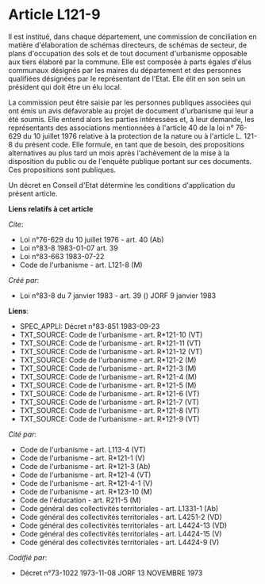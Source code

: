 # Article L121-9

Il est institué, dans chaque département, une commission de conciliation en matière d'élaboration de schémas directeurs, de
schémas de secteur, de plans d'occupation des sols et de tout document d'urbanisme opposable aux tiers élaboré par la
commune. Elle est composée à parts égales d'élus communaux désignés par les maires du département et des personnes qualifiées
désignées par le représentant de l'Etat. Elle élit en son sein un président qui doit être un élu local.

La commission peut être saisie par les personnes publiques associées qui ont émis un avis défavorable au projet de document
d'urbanisme qui leur a été soumis. Elle entend alors les parties intéressées et, à leur demande, les représentants des
associations mentionnées à l'article 40 de la loi n° 76-629 du 10 juillet 1976 relative à la protection de la nature ou à
l'article L. 121-8 du présent code. Elle formule, en tant que de besoin, des propositions alternatives au plus tard un mois
après l'achèvement de la mise à la disposition du public ou de l'enquête publique portant sur ces documents. Ces propositions
sont publiques.

Un décret en Conseil d'Etat détermine les conditions d'application du présent article.

**Liens relatifs à cet article**

_Cite_:

  - Loi n°76-629 du 10 juillet 1976 - art. 40 (Ab)
  - Loi n°83-8 1983-01-07 art. 39
  - Loi n°83-663 1983-07-22
  - Code de l'urbanisme - art. L121-8 (M)

_Créé par_:

  - Loi n°83-8 du 7 janvier 1983 - art. 39 () JORF 9 janvier 1983

**Liens**:

  - SPEC_APPLI: Décret n°83-851 1983-09-23
  - TXT_SOURCE: Code de l'urbanisme - art. R*121-10 (VT)
  - TXT_SOURCE: Code de l'urbanisme - art. R*121-11 (VT)
  - TXT_SOURCE: Code de l'urbanisme - art. R*121-12 (VT)
  - TXT_SOURCE: Code de l'urbanisme - art. R*121-2 (M)
  - TXT_SOURCE: Code de l'urbanisme - art. R*121-3 (M)
  - TXT_SOURCE: Code de l'urbanisme - art. R*121-4 (M)
  - TXT_SOURCE: Code de l'urbanisme - art. R*121-5 (M)
  - TXT_SOURCE: Code de l'urbanisme - art. R*121-6 (VT)
  - TXT_SOURCE: Code de l'urbanisme - art. R*121-7 (VT)
  - TXT_SOURCE: Code de l'urbanisme - art. R*121-8 (VT)
  - TXT_SOURCE: Code de l'urbanisme - art. R*121-9 (VT)

_Cité par_:

  - Code de l'urbanisme - art. L113-4 (VT)
  - Code de l'urbanisme - art. R*121-1 (V)
  - Code de l'urbanisme - art. R*121-3 (Ab)
  - Code de l'urbanisme - art. R*121-4 (VT)
  - Code de l'urbanisme - art. R*121-4-1 (V)
  - Code de l'urbanisme - art. R*123-10 (M)
  - Code de l'éducation - art. R211-5 (M)
  - Code général des collectivités territoriales - art. L1331-1 (Ab)
  - Code général des collectivités territoriales - art. L4251-2 (VD)
  - Code général des collectivités territoriales - art. L4424-13 (VD)
  - Code général des collectivités territoriales - art. L4424-15 (V)
  - Code général des collectivités territoriales - art. L4424-9 (V)

_Codifié par_:

  - Décret n°73-1022 1973-11-08 JORF 13 NOVEMBRE 1973
